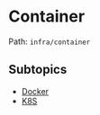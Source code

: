 # Container

Path: `infra/container`

## Subtopics
- [Docker](./docker/README.md)
- [K8S](./k8s/README.md)
